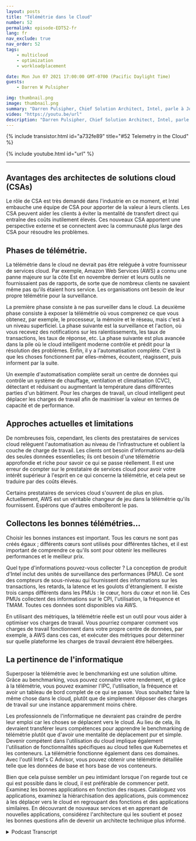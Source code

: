 ```yaml
---
layout: posts
title: "Télémétrie dans le Cloud"
number: 52
permalink: episode-EDT52-fr
lang: fr
nav_exclude: true
nav_order: 52
tags:
    - multicloud
    - optimization
    - workloadplacement

date: Mon Jun 07 2021 17:00:00 GMT-0700 (Pacific Daylight Time)
guests:
    - Darren W Pulsipher

img: thumbnail.png
image: thumbnail.png
summary: "Darren Pulsipher, Chief Solution Architect, Intel, parle à Josh Hilliker, Directeur des architectes de solutions cloud chez Intel, de l'utilisation de la télémétrie dans le cloud pour maximiser la valeur et l'efficacité."
video: "https://youtu.be/url"
description: "Darren Pulsipher, Chief Solution Architect, Intel, parle à Josh Hilliker, Directeur des architectes de solutions cloud chez Intel, de l'utilisation de la télémétrie dans le cloud pour maximiser la valeur et l'efficacité."
---
```


<div>
{% include transistor.html id="a732fe89" title="#52 Telemetry in the Cloud" %}

{% include youtube.html id="url" %}
</div>

---

## Avantages des architectes de solutions cloud (CSAs)

Le rôle de CSA est très demandé dans l'industrie en ce moment, et Intel embauche une équipe de CSA pour apporter de la valeur à leurs clients. Les CSA peuvent aider les clients à éviter la mentalité de transfert direct qui entraîne des coûts inutilement élevés. Ces nouveaux CSA apportent une perspective externe et se connectent avec la communauté plus large des CSA pour résoudre les problèmes.

## Phases de télémétrie.

La télémétrie dans le cloud ne devrait pas être reléguée à votre fournisseur de services cloud. Par exemple, Amazon Web Services (AWS) a connu une panne majeure sur la côte Est en novembre dernier et leurs outils ne fournissaient pas de rapports, de sorte que de nombreux clients ne savaient même pas qu'ils étaient hors service. Les organisations ont besoin de leur propre télémétrie pour la surveillance.

La première phase consiste à ne pas surveiller dans le cloud. La deuxième phase consiste à exposer la télémétrie où vous comprenez ce que vous obtenez, par exemple, le processeur, la mémoire et le réseau, mais c'est à un niveau superficiel. La phase suivante est la surveillance et l'action, où vous recevez des notifications sur les ralentissements, les taux de transactions, les taux de réponse, etc. La phase suivante est plus avancée dans la pile où le cloud intelligent moderne contrôle et prédit pour la résolution des problèmes. Enfin, il y a l'automatisation complète. C'est là que les choses fonctionnent par elles-mêmes, écoutent, réagissent, puis informent par la suite.

Un exemple d'automatisation complète serait un centre de données qui contrôle un système de chauffage, ventilation et climatisation (CVC), détectant et réduisant ou augmentant la température dans différentes parties d'un bâtiment. Pour les charges de travail, un cloud intelligent peut déplacer les charges de travail afin de maximiser la valeur en termes de capacité et de performance.

## Approches actuelles et limitations

De nombreuses fois, cependant, les clients des prestataires de services cloud relèguent l'automatisation au niveau de l'infrastructure et oublient la couche de charge de travail. Les clients ont besoin d'informations au-delà des seules données essentielles; ils ont besoin d'une télémétrie approfondie et riche pour savoir ce qui se passe réellement. Il est une erreur de compter sur le prestataire de services cloud pour avoir votre intérêt supérieur à l'esprit en ce qui concerne la télémétrie, et cela peut se traduire par des coûts élevés.

Certains prestataires de services cloud s'ouvrent de plus en plus. Actuellement, AWS est un véritable changeur de jeu dans la télémétrie qu'ils fournissent. Espérons que d'autres emboîteront le pas.

## Collectons les bonnes télémétries...

Choisir les bonnes instances est important. Tous les cœurs ne sont pas créés égaux ; différents cœurs sont utilisés pour différentes tâches, et il est important de comprendre ce qu'ils sont pour obtenir les meilleures performances et le meilleur prix.

Quel type d'informations pouvez-vous collecter ? La conception de produit d'Intel inclut des unités de surveillance des performances (PMU). Ce sont des compteurs de sous-niveau qui fournissent des informations sur les transactions, les retards, la latence et les goulots d'étranglement. Il existe trois camps différents dans les PMUs : le cœur, hors du cœur et non lié. Ces PMUs collectent des informations sur le CPI, l'utilisation, la fréquence et TMAM. Toutes ces données sont disponibles via AWS.

En utilisant des métriques, la télémétrie réelle est un outil pour vous aider à optimiser vos charges de travail. Vous pourriez comparer comment vos charges de travail fonctionnent dans votre propre centre de données, par exemple, à AWS dans ces cas, et exécuter des métriques pour déterminer sur quelle plateforme les charges de travail devraient être hébergées.

## La pertinence de l'informatique

Superposer la télémétrie avec le benchmarking est une solution ultime. Grâce au benchmarking, vous pouvez connaître votre rendement, et grâce à la télémétrie, vous pouvez examiner l'IPC, l'utilisation, la fréquence et avoir un tableau de bord complet de ce qui se passe. Vous souhaitez faire la même chose dans le cloud, plutôt que de simplement déposer des charges de travail sur une instance apparemment moins chère.

Les professionnels de l'informatique ne devraient pas craindre de perdre leur emploi car les choses se déplacent vers le cloud. Au lieu de cela, ils devraient transférer leurs compétences pour apprendre le benchmarking de télémétrie plutôt que d'avoir une mentalité de déplacement pur et simple. Devenir compétent dans l'utilisation du cloud implique également l'utilisation de fonctionnalités spécifiques au cloud telles que Kubernetes et les conteneurs. La télémétrie fonctionne également dans ces domaines. Avec l'outil Intel's C Advisor, vous pouvez obtenir une télémétrie détaillée telle que les données de base et hors base de vos conteneurs.

Bien que cela puisse sembler un peu intimidant lorsque l'on regarde tout ce qui est possible dans le cloud, il est préférable de commencer petit. Examinez les bonnes applications en fonction des risques. Cataloguez vos applications, examinez la hiérarchisation des applications, puis commencez à les déplacer vers le cloud en regroupant des fonctions et des applications similaires. En découvrant de nouveaux services et en apprenant de nouvelles applications, considérez l'architecture qui les soutient et posez les bonnes questions afin de devenir un architecte technique plus informé.



<details>
<summary> Podcast Transcript </summary>

<p></p>

</details>
